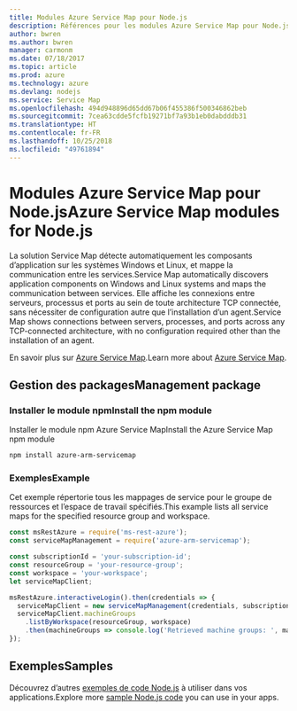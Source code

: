 ```yaml
---
title: Modules Azure Service Map pour Node.js
description: Références pour les modules Azure Service Map pour Node.js
author: bwren
ms.author: bwren
manager: carmonm
ms.date: 07/18/2017
ms.topic: article
ms.prod: azure
ms.technology: azure
ms.devlang: nodejs
ms.service: Service Map
ms.openlocfilehash: 494d948896d65dd67b06f455386f500346862beb
ms.sourcegitcommit: 7cea63cdde5fcfb19271bf7a93b1eb0dabdddb31
ms.translationtype: HT
ms.contentlocale: fr-FR
ms.lasthandoff: 10/25/2018
ms.locfileid: "49761894"
---
```

# <a name="azure-service-map-modules-for-nodejs"></a><span data-ttu-id="ffa0e-103">Modules Azure Service Map pour Node.js</span><span class="sxs-lookup"><span data-stu-id="ffa0e-103">Azure Service Map modules for Node.js</span></span>

<span data-ttu-id="ffa0e-104">La solution Service Map détecte automatiquement les composants d’application sur les systèmes Windows et Linux, et mappe la communication entre les services.</span><span class="sxs-lookup"><span data-stu-id="ffa0e-104">Service Map automatically discovers application components on Windows and Linux systems and maps the communication between services.</span></span> <span data-ttu-id="ffa0e-105">Elle affiche les connexions entre serveurs, processus et ports au sein de toute architecture TCP connectée, sans nécessiter de configuration autre que l’installation d’un agent.</span><span class="sxs-lookup"><span data-stu-id="ffa0e-105">Service Map shows connections between servers, processes, and ports across any TCP-connected architecture, with no configuration required other than the installation of an agent.</span></span>

<span data-ttu-id="ffa0e-106">En savoir plus sur [Azure Service Map](https://docs.microsoft.com/azure/operations-management-suite/operations-management-suite-service-map).</span><span class="sxs-lookup"><span data-stu-id="ffa0e-106">Learn more about [Azure Service Map](https://docs.microsoft.com/azure/operations-management-suite/operations-management-suite-service-map).</span></span>

## <a name="management-package"></a><span data-ttu-id="ffa0e-107">Gestion des packages</span><span class="sxs-lookup"><span data-stu-id="ffa0e-107">Management package</span></span>

### <a name="install-the-npm-module"></a><span data-ttu-id="ffa0e-108">Installer le module npm</span><span class="sxs-lookup"><span data-stu-id="ffa0e-108">Install the npm module</span></span>

<span data-ttu-id="ffa0e-109">Installer le module npm Azure Service Map</span><span class="sxs-lookup"><span data-stu-id="ffa0e-109">Install the Azure Service Map npm module</span></span>

```bash
npm install azure-arm-servicemap
```

### <a name="example"></a><span data-ttu-id="ffa0e-110">Exemples</span><span class="sxs-lookup"><span data-stu-id="ffa0e-110">Example</span></span>

<span data-ttu-id="ffa0e-111">Cet exemple répertorie tous les mappages de service pour le groupe de ressources et l’espace de travail spécifiés.</span><span class="sxs-lookup"><span data-stu-id="ffa0e-111">This example lists all service maps for the specified resource group and workspace.</span></span>

```javascript
const msRestAzure = require('ms-rest-azure');
const serviceMapManagement = require('azure-arm-servicemap');

const subscriptionId = 'your-subscription-id';
const resourceGroup = 'your-resource-group';
const workspace = 'your-workspace';
let serviceMapClient;

msRestAzure.interactiveLogin().then(credentials => {
  serviceMapClient = new serviceMapManagement(credentials, subscriptionId);
  serviceMapClient.machineGroups
    .listByWorkspace(resourceGroup, workspace)
    .then(machineGroups => console.log('Retrieved machine groups: ', machineGroups));
});
```

## <a name="samples"></a><span data-ttu-id="ffa0e-112">Exemples</span><span class="sxs-lookup"><span data-stu-id="ffa0e-112">Samples</span></span>

<span data-ttu-id="ffa0e-113">Découvrez d’autres [exemples de code Node.js](https://azure.microsoft.com/resources/samples/?platform=nodejs) à utiliser dans vos applications.</span><span class="sxs-lookup"><span data-stu-id="ffa0e-113">Explore more [sample Node.js code](https://azure.microsoft.com/resources/samples/?platform=nodejs) you can use in your apps.</span></span>
